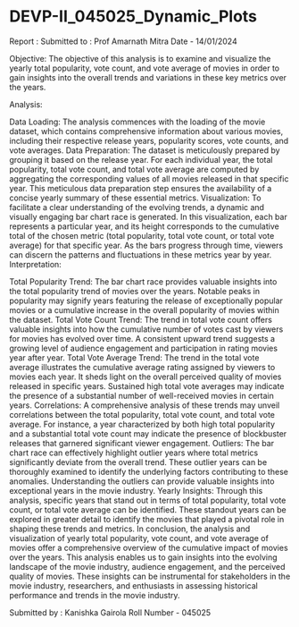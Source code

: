 # DEVP-II_045025_Dynamic_Plots
Report : 
Submitted to : Prof Amarnath Mitra
Date - 14/01/2024

Objective:
The objective of this analysis is to examine and visualize the yearly total popularity, vote count, and vote average of movies in order to gain insights into the overall trends and variations in these key metrics over the years.

Analysis:

Data Loading: The analysis commences with the loading of the movie dataset, which contains comprehensive information about various movies, including their respective release years, popularity scores, vote counts, and vote averages.
Data Preparation: The dataset is meticulously prepared by grouping it based on the release year. For each individual year, the total popularity, total vote count, and total vote average are computed by aggregating the corresponding values of all movies released in that specific year. This meticulous data preparation step ensures the availability of a concise yearly summary of these essential metrics.
Visualization: To facilitate a clear understanding of the evolving trends, a dynamic and visually engaging bar chart race is generated. In this visualization, each bar represents a particular year, and its height corresponds to the cumulative total of the chosen metric (total popularity, total vote count, or total vote average) for that specific year. As the bars progress through time, viewers can discern the patterns and fluctuations in these metrics year by year.
Interpretation:

Total Popularity Trend: The bar chart race provides valuable insights into the total popularity trend of movies over the years. Notable peaks in popularity may signify years featuring the release of exceptionally popular movies or a cumulative increase in the overall popularity of movies within the dataset.
Total Vote Count Trend: The trend in total vote count offers valuable insights into how the cumulative number of votes cast by viewers for movies has evolved over time. A consistent upward trend suggests a growing level of audience engagement and participation in rating movies year after year.
Total Vote Average Trend: The trend in the total vote average illustrates the cumulative average rating assigned by viewers to movies each year. It sheds light on the overall perceived quality of movies released in specific years. Sustained high total vote averages may indicate the presence of a substantial number of well-received movies in certain years.
Correlations: A comprehensive analysis of these trends may unveil correlations between the total popularity, total vote count, and total vote average. For instance, a year characterized by both high total popularity and a substantial total vote count may indicate the presence of blockbuster releases that garnered significant viewer engagement.
Outliers: The bar chart race can effectively highlight outlier years where total metrics significantly deviate from the overall trend. These outlier years can be thoroughly examined to identify the underlying factors contributing to these anomalies. Understanding the outliers can provide valuable insights into exceptional years in the movie industry.
Yearly Insights: Through this analysis, specific years that stand out in terms of total popularity, total vote count, or total vote average can be identified. These standout years can be explored in greater detail to identify the movies that played a pivotal role in shaping these trends and metrics.
In conclusion, the analysis and visualization of yearly total popularity, vote count, and vote average of movies offer a comprehensive overview of the cumulative impact of movies over the years. This analysis enables us to gain insights into the evolving landscape of the movie industry, audience engagement, and the perceived quality of movies. These insights can be instrumental for stakeholders in the movie industry, researchers, and enthusiasts in assessing historical performance and trends in the movie industry.

Submitted by : Kanishka Gairola
Roll Number - 045025
